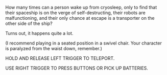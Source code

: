 How many times can a person wake up from cryosleep, only to find that their spaceship is on the verge of self-destructing, their robots are malfunctioning, and their only chance at escape is a transporter on the other side of the ship?

Turns out, it happens quite a lot.

(I recommend playing in a seated position in a swivel chair. Your character is paralyzed from the waist down, remember.)

HOLD AND RELEASE LEFT TRIGGER TO TELEPORT.

USE RIGHT TRIGGER TO PRESS BUTTONS OR PICK UP BATTERIES.